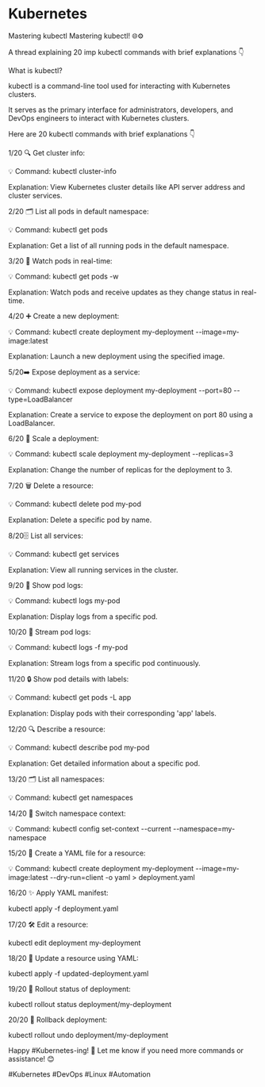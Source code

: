 # Kubernetes
Mastering kubectl
Mastering kubectl! 🌐⚙️

A thread explaining 20 imp kubectl commands with brief explanations 👇

What is kubectl?

kubectl is a command-line tool used for interacting with Kubernetes clusters.

It serves as the primary interface for administrators, developers, and DevOps engineers to interact with Kubernetes clusters.

Here are 20 kubectl commands with brief explanations 👇

1/20 🔍 Get cluster info:

💡 Command: 
kubectl cluster-info 

Explanation: View Kubernetes cluster details like API server address and cluster services.

2/20 🗂️ List all pods in default namespace:

💡 Command: 
kubectl get pods 

Explanation: Get a list of all running pods in the default namespace.

3/20 🔄 Watch pods in real-time:

💡 Command: 
kubectl get pods -w 

Explanation: Watch pods and receive updates as they change status in real-time.

4/20 ➕ Create a new deployment:

💡 Command: 
kubectl create deployment my-deployment --image=my-image:latest 

Explanation: Launch a new deployment using the specified image.

5/20➡️ Expose deployment as a service:

 💡 Command: 
kubectl expose deployment my-deployment --port=80 --type=LoadBalancer 

Explanation: Create a service to expose the deployment on port 80 using a LoadBalancer.

6/20 🔄 Scale a deployment:

💡 Command: 
kubectl scale deployment my-deployment --replicas=3 

Explanation: Change the number of replicas for the deployment to 3.

7/20 🗑️ Delete a resource:

💡 Command: 
kubectl delete pod my-pod 

Explanation: Delete a specific pod by name.

8/20🗄️ List all services:

 💡 Command: 
kubectl get services 

Explanation: View all running services in the cluster.

9/20 📝 Show pod logs:

💡 Command: 
kubectl logs my-pod 

Explanation: Display logs from a specific pod.

10/20 🔄 Stream pod logs:

💡 Command: 
kubectl logs -f my-pod 

Explanation: Stream logs from a specific pod continuously.

11/20 🔒 Show pod details with labels:

💡 Command: 
kubectl get pods -L app 

Explanation: Display pods with their corresponding 'app' labels.

12/20 🔍 Describe a resource:

💡 Command: 
kubectl describe pod my-pod 

Explanation: Get detailed information about a specific pod.

13/20 🗂️ List all namespaces:

💡 Command: 
kubectl get namespaces 

14/20 🔄 Switch namespace context:

💡 Command: 
kubectl config set-context --current --namespace=my-namespace

15/20 📁 Create a YAML file for a resource:

💡 Command: 
kubectl create deployment my-deployment --image=my-image:latest --dry-run=client -o yaml > deployment.yaml

16/20 ✨ Apply YAML manifest:

kubectl apply -f deployment.yaml

17/20 🛠️ Edit a resource:

kubectl edit deployment my-deployment

18/20 🔄 Update a resource using YAML:

kubectl apply -f updated-deployment.yaml

19/20 🔄 Rollout status of deployment:

kubectl rollout status deployment/my-deployment

20/20 🔄 Rollback deployment:

kubectl rollout undo deployment/my-deployment

Happy #Kubernetes-ing! 🚀 Let me know if you need more commands or assistance! 😊

#Kubernetes #DevOps #Linux #Automation

